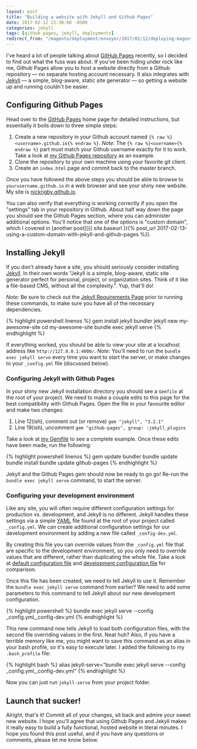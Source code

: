 ```yaml
---
layout: post
title: "Building a website with Jekyll and Github Pages"
date: 2017-02-12 22:30:00 -0500
categories: jekyll
tags: [github pages, jekyll, deployments]
redirect_from: "/magento/deployment/envoyer/2017/02/12/deploying-magento-2-with-composer-and-envoyer.html"
---
```

I've heard a lot of people talking about [GitHub Pages](https://pages.github.com) recently, so I decided to find out what the fuss was about. If you've been hiding under rock like me, Github Pages allow you to host a website directly from a Github repository — no separate hosting account necessary. It also integrates with [Jekyll](https://jekyllrb.com) — a simple, blog-aware, static site generator — so getting a website up and running couldn't be easier.

## Configuring Github Pages
Head over to the [GitHub Pages](https://pages.github.com) home page for detailed instructions, but essentially it boils down to three simple steps:

 1. Create a new repository in your Github account named `{% raw %}<username>.github.io{% endraw %}`. _Note:_ The `{% raw %}<username>{% endraw %}` part must match your Github username exactly for it to work. Take a look at [my Github Pages repository](https://github.com/nickrigby/nickrigby.github.io) as an example.
 2. Clone the repository to your own machine using your favorite git client.
 3. Create an `index.html` page and commit back to the master branch.

Once you have followed the above steps you should be able to browse to `yourusername.github.io` in a web browser and see your shiny new website. My site is [nickrigby.github.io](https://nickrigby.github.io).

You can also verify that everything is working correctly if you open the "settings" tab in your repository in Github. About half way down the page you should see the Github Pages section, where you can administer additional options. You'll notice that one of the options is "custom domain", which I covered in [another post]({{ site.baseurl }}{% post_url 2017-02-13-using-a-custom-domain-with-jekyll-and-github-pages %}).

## Installing Jekyll
If you don't already have a site, you should seriously consider installing [Jekyll](https://jekyllrb.com). In their own words "Jekyll is a simple, blog-aware, static site generator perfect for personal, project, or organization sites. Think of it like a file-based CMS, without all the complexity.". Yup, that'll do!

_Note:_ Be sure to check out the [Jekyll Requirements Page](https://jekyllrb.com/docs/installation/) prior to running these commands, to make sure you have all of the necessary dependencies.

{% highlight powershell linenos %}
gem install jekyll bundler
jekyll new my-awesome-site
cd my-awesome-site
bundle exec jekyll serve
{% endhighlight %}

If everything worked, you should be able to view your site at a localhost address like `http://127.0.0.1:4000/`. _Note:_ You'll need to run the `bundle exec jekyll serve` every time you want to start the server, or make changes to your `_config.yml` file (discussed below).

### Configuring Jekyll with Github Pages
In your shiny new Jekyll installation directory you should see a `Gemfile` at the root of your project. We need to make a couple edits to this page for the best compatibility with Github Pages. Open the file in your favourite editor and make two changes:

 1. Line 12(ish), comment out (or remove) `gem "jekyll", "3.2.1"`
 2. Line 19(ish), uncomment `gem "github-pages", group: :jekyll_plugins`

Take a look at [my Gemfile](https://github.com/nickrigby/nickrigby.github.io/blob/master/Gemfile) to see a complete example. Once these edits have been made, run the following:

{% highlight powershell linenos %}
gem update bundler
bundle update
bundle install
bundle update github-pages
{% endhighlight %}

 Jekyll and the Github Pages gem should now be ready to go go! Re-run the `bundle exec jekyll serve` command, to start the server.

### Configuring your development environment
Like any site, you will often require different configuration settings for production vs. development, and Jekyll is no different. Jekyll handles these settings via a simple [YAML](http://yaml.org) file found at the root of your project called `_config.yml`. We can create additional configuration settings for our development environment by adding a new file called `_config-dev.yml`.

By creating this file you can override values from the `_config.yml` file that are specific to the development environment, so you only need to override values that are different, rather than duplicating the whole file. Take a look at [default configuration file](https://github.com/nickrigby/nickrigby.github.io/blob/master/_config.yml) and [development configuration file](https://github.com/nickrigby/nickrigby.github.io/blob/master/_config-dev.yml) for comparison.

Once this file has been created, we need to tell Jekyll to use it. Remember the `bundle exec jekyll serve` command from earlier? We need to add some parameters to this command to tell Jekyll about our new development configuration.

{% highlight powershell %}
bundle exec jekyll serve --config _config.yml,_config-dev.yml
{% endhighlight %}

This new command now tells Jekyll to load both configuration files, with the second file overriding values in the first. Neat huh? Also, if you have a terrible memory like me, you might want to save this command as an alias in your bash profile, so it's easy to execute later. I added the following to my `.bash_profile` file:

{% highlight bash %}
alias jekyll-serve="bundle exec jekyll serve --config _config.yml,_config-dev.yml"
{% endhighlight %}

Now you can just run `jekyll-serve` from your project folder.

## Launch that sucker!
Alright, that's it! Commit all of your changes, sit back and admire your sweet new website. I hope you'll agree that using Github Pages and Jekyll makes it really easy to build a fully functional, hosted website in literal minutes. I hope you found this post useful, and if you have any questions or comments, please let me know below.
